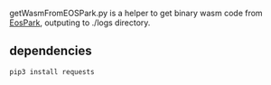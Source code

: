 getWasmFromEOSPark.py is a helper to get binary wasm code from [EosPark](https://eospark.com), outputing to ./logs directory.

## dependencies

```
pip3 install requests
```

